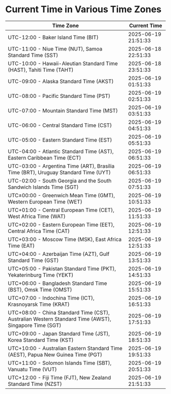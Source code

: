 # Current Time in Various Time Zones

| Time Zone | Current Time |
|-----------|--------------|
| UTC-12:00 - Baker Island Time (BIT) | 2025-06-19 21:51:33 |
| UTC-11:00 - Niue Time (NUT), Samoa Standard Time (SST) | 2025-06-18 22:51:33 |
| UTC-10:00 - Hawaii-Aleutian Standard Time (HAST), Tahiti Time (TAHT) | 2025-06-18 23:51:33 |
| UTC-09:00 - Alaska Standard Time (AKST) | 2025-06-19 01:51:33 |
| UTC-08:00 - Pacific Standard Time (PST) | 2025-06-19 02:51:33 |
| UTC-07:00 - Mountain Standard Time (MST) | 2025-06-19 03:51:33 |
| UTC-06:00 - Central Standard Time (CST) | 2025-06-19 04:51:33 |
| UTC-05:00 - Eastern Standard Time (EST) | 2025-06-19 05:51:33 |
| UTC-04:00 - Atlantic Standard Time (AST), Eastern Caribbean Time (ECT) | 2025-06-19 06:51:33 |
| UTC-03:00 - Argentina Time (ART), Brasília Time (BRT), Uruguay Standard Time (UYT) | 2025-06-19 06:51:33 |
| UTC-02:00 - South Georgia and the South Sandwich Islands Time (SGT) | 2025-06-19 07:51:33 |
| UTC±00:00 - Greenwich Mean Time (GMT), Western European Time (WET) | 2025-06-19 10:51:33 |
| UTC+01:00 - Central European Time (CET), West Africa Time (WAT) | 2025-06-19 11:51:33 |
| UTC+02:00 - Eastern European Time (EET), Central Africa Time (CAT) | 2025-06-19 12:51:33 |
| UTC+03:00 - Moscow Time (MSK), East Africa Time (EAT) | 2025-06-19 12:51:33 |
| UTC+04:00 - Azerbaijan Time (AZT), Gulf Standard Time (GST) | 2025-06-19 13:51:33 |
| UTC+05:00 - Pakistan Standard Time (PKT), Yekaterinburg Time (YEKT) | 2025-06-19 14:51:33 |
| UTC+06:00 - Bangladesh Standard Time (BST), Omsk Time (OMST) | 2025-06-19 15:51:33 |
| UTC+07:00 - Indochina Time (ICT), Krasnoyarsk Time (KRAT) | 2025-06-19 16:51:33 |
| UTC+08:00 - China Standard Time (CST), Australian Western Standard Time (AWST), Singapore Time (SGT) | 2025-06-19 17:51:33 |
| UTC+09:00 - Japan Standard Time (JST), Korea Standard Time (KST) | 2025-06-19 18:51:33 |
| UTC+10:00 - Australian Eastern Standard Time (AEST), Papua New Guinea Time (PGT) | 2025-06-19 19:51:33 |
| UTC+11:00 - Solomon Islands Time (SBT), Vanuatu Time (VUT) | 2025-06-19 20:51:33 |
| UTC+12:00 - Fiji Time (FJT), New Zealand Standard Time (NZST) | 2025-06-19 21:51:33 |
